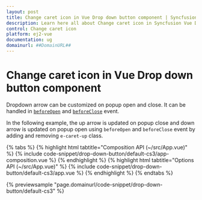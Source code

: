 ```yaml
---
layout: post
title: Change caret icon in Vue Drop down button component | Syncfusion
description: Learn here all about Change caret icon in Syncfusion Vue Drop down button component of Syncfusion Essential JS 2 and more.
control: Change caret icon 
platform: ej2-vue
documentation: ug
domainurl: ##DomainURL##
---
```


# Change caret icon in Vue Drop down button component

Dropdown arrow can be customized on popup open and close. It can be handled in [`beforeOpen`](https://ej2.syncfusion.com/vue/documentation/api/drop-down-button/#beforeopen)
and [`beforeClose`](https://ej2.syncfusion.com/vue/documentation/api/drop-down-button/#beforeclose) event.

In the following example, the up arrow is updated on popup close and down arrow is updated on popup open using `beforeOpen` and `beforeClose` event by adding and removing `e-caret-up` class.

{% tabs %}
{% highlight html tabtitle="Composition API (~/src/App.vue)" %}
{% include code-snippet/drop-down-button/default-cs3/app-composition.vue %}
{% endhighlight %}
{% highlight html tabtitle="Options API (~/src/App.vue)" %}
{% include code-snippet/drop-down-button/default-cs3/app.vue %}
{% endhighlight %}
{% endtabs %}
        
{% previewsample "page.domainurl/code-snippet/drop-down-button/default-cs3" %}